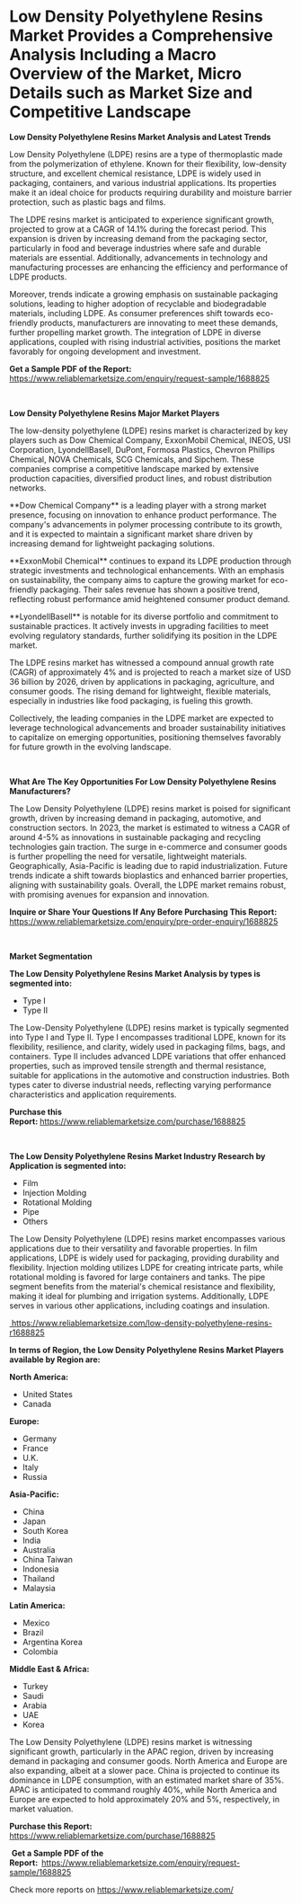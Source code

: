 <p><h1>Low Density Polyethylene Resins Market Provides a Comprehensive Analysis Including a Macro Overview of the Market, Micro Details such as Market Size and Competitive Landscape</h1></p><p><strong>Low Density Polyethylene Resins Market Analysis and Latest Trends</strong></p>
<p><p>Low Density Polyethylene (LDPE) resins are a type of thermoplastic made from the polymerization of ethylene. Known for their flexibility, low-density structure, and excellent chemical resistance, LDPE is widely used in packaging, containers, and various industrial applications. Its properties make it an ideal choice for products requiring durability and moisture barrier protection, such as plastic bags and films.</p><p>The LDPE resins market is anticipated to experience significant growth, projected to grow at a CAGR of 14.1% during the forecast period. This expansion is driven by increasing demand from the packaging sector, particularly in food and beverage industries where safe and durable materials are essential. Additionally, advancements in technology and manufacturing processes are enhancing the efficiency and performance of LDPE products.</p><p>Moreover, trends indicate a growing emphasis on sustainable packaging solutions, leading to higher adoption of recyclable and biodegradable materials, including LDPE. As consumer preferences shift towards eco-friendly products, manufacturers are innovating to meet these demands, further propelling market growth. The integration of LDPE in diverse applications, coupled with rising industrial activities, positions the market favorably for ongoing development and investment.</p></p>
<p><strong>Get a Sample PDF of the Report:&nbsp;</strong> <a href="https://www.reliablemarketsize.com/enquiry/request-sample/1688825?utm_campaign=2453&utm_medium=2&utm_source=Github&utm_content=ia&utm_term=26032025&utm_id=low-density-polyethylene-resins">https://www.reliablemarketsize.com/enquiry/request-sample/1688825</a></p>
<p>&nbsp;</p>
<p><strong>Low Density Polyethylene Resins Major Market Players</strong></p>
<p><p>The low-density polyethylene (LDPE) resins market is characterized by key players such as Dow Chemical Company, ExxonMobil Chemical, INEOS, USI Corporation, LyondellBasell, DuPont, Formosa Plastics, Chevron Phillips Chemical, NOVA Chemicals, SCG Chemicals, and Sipchem. These companies comprise a competitive landscape marked by extensive production capacities, diversified product lines, and robust distribution networks.</p><p>**Dow Chemical Company** is a leading player with a strong market presence, focusing on innovation to enhance product performance. The company's advancements in polymer processing contribute to its growth, and it is expected to maintain a significant market share driven by increasing demand for lightweight packaging solutions.</p><p>**ExxonMobil Chemical** continues to expand its LDPE production through strategic investments and technological enhancements. With an emphasis on sustainability, the company aims to capture the growing market for eco-friendly packaging. Their sales revenue has shown a positive trend, reflecting robust performance amid heightened consumer product demand.</p><p>**LyondellBasell** is notable for its diverse portfolio and commitment to sustainable practices. It actively invests in upgrading facilities to meet evolving regulatory standards, further solidifying its position in the LDPE market. </p><p>The LDPE resins market has witnessed a compound annual growth rate (CAGR) of approximately 4% and is projected to reach a market size of USD 36 billion by 2026, driven by applications in packaging, agriculture, and consumer goods. The rising demand for lightweight, flexible materials, especially in industries like food packaging, is fueling this growth.</p><p>Collectively, the leading companies in the LDPE market are expected to leverage technological advancements and broader sustainability initiatives to capitalize on emerging opportunities, positioning themselves favorably for future growth in the evolving landscape.</p></p>
<p>&nbsp;</p>
<p><strong>What Are The Key Opportunities For Low Density Polyethylene Resins Manufacturers?</strong></p>
<p><p>The Low Density Polyethylene (LDPE) resins market is poised for significant growth, driven by increasing demand in packaging, automotive, and construction sectors. In 2023, the market is estimated to witness a CAGR of around 4-5% as innovations in sustainable packaging and recycling technologies gain traction. The surge in e-commerce and consumer goods is further propelling the need for versatile, lightweight materials. Geographically, Asia-Pacific is leading due to rapid industrialization. Future trends indicate a shift towards bioplastics and enhanced barrier properties, aligning with sustainability goals. Overall, the LDPE market remains robust, with promising avenues for expansion and innovation.</p></p>
<p><strong>Inquire or Share Your Questions If Any Before Purchasing This Report:</strong> <a href="https://www.reliablemarketsize.com/enquiry/pre-order-enquiry/1688825?utm_campaign=2453&utm_medium=2&utm_source=Github&utm_content=ia&utm_term=26032025&utm_id=low-density-polyethylene-resins">https://www.reliablemarketsize.com/enquiry/pre-order-enquiry/1688825</a></p>
<p>&nbsp;</p>
<p><strong>Market Segmentation</strong></p>
<p><strong>The Low Density Polyethylene Resins Market Analysis by types is segmented into:</strong></p>
<p><ul><li>Type I</li><li>Type II</li></ul></p>
<p><p>The Low-Density Polyethylene (LDPE) resins market is typically segmented into Type I and Type II. Type I encompasses traditional LDPE, known for its flexibility, resilience, and clarity, widely used in packaging films, bags, and containers. Type II includes advanced LDPE variations that offer enhanced properties, such as improved tensile strength and thermal resistance, suitable for applications in the automotive and construction industries. Both types cater to diverse industrial needs, reflecting varying performance characteristics and application requirements.</p></p>
<p><strong>Purchase this Report:&nbsp;</strong><a href="https://www.reliablemarketsize.com/purchase/1688825?utm_campaign=2453&utm_medium=2&utm_source=Github&utm_content=ia&utm_term=26032025&utm_id=low-density-polyethylene-resins">https://www.reliablemarketsize.com/purchase/1688825</a></p>
<p>&nbsp;</p>
<p><strong>The Low Density Polyethylene Resins Market Industry Research by Application is segmented into:</strong></p>
<p><ul><li>Film</li><li>Injection Molding</li><li>Rotational Molding</li><li>Pipe</li><li>Others</li></ul></p>
<p><p>The Low Density Polyethylene (LDPE) resins market encompasses various applications due to their versatility and favorable properties. In film applications, LDPE is widely used for packaging, providing durability and flexibility. Injection molding utilizes LDPE for creating intricate parts, while rotational molding is favored for large containers and tanks. The pipe segment benefits from the material's chemical resistance and flexibility, making it ideal for plumbing and irrigation systems. Additionally, LDPE serves in various other applications, including coatings and insulation.</p></p>
<p><a href="https://www.reliablemarketsize.com/low-density-polyethylene-resins-r1688825?utm_campaign=2453&utm_medium=2&utm_source=Github&utm_content=ia&utm_term=26032025&utm_id=low-density-polyethylene-resins">&nbsp;https://www.reliablemarketsize.com/low-density-polyethylene-resins-r1688825</a></p>
<p><strong>In terms of Region, the Low Density Polyethylene Resins Market Players available by Region are:</strong></p>
<p>
    <p> <strong> North America: </strong>
        <ul>
            <li>United States</li>
            <li>Canada</li>
        </ul>
        </p> 
    <p> <strong> Europe: </strong>
        <ul>
            <li>Germany</li>
            <li>France</li>
            <li>U.K.</li>
            <li>Italy</li>
            <li>Russia</li>
        </ul>
        </p> 
    <p> <strong> Asia-Pacific: </strong>
        <ul>
            <li>China</li>
            <li>Japan</li>
            <li>South Korea</li>
            <li>India</li>
            <li>Australia</li>
            <li>China Taiwan</li>
            <li>Indonesia</li>
            <li>Thailand</li>
            <li>Malaysia</li>
        </ul>
        </p> 
    <p> <strong> Latin America: </strong>
        <ul>
            <li>Mexico</li>
            <li>Brazil</li>
            <li>Argentina Korea</li>
            <li>Colombia</li>
        </ul>
        </p> 
    <p> <strong> Middle East & Africa: </strong>
        <ul>
            <li>Turkey</li>
            <li>Saudi</li>
            <li>Arabia</li>
            <li>UAE</li>
            <li>Korea</li>
        </ul>
    </p>
    </p>
<p><p>The Low Density Polyethylene (LDPE) resins market is witnessing significant growth, particularly in the APAC region, driven by increasing demand in packaging and consumer goods. North America and Europe are also expanding, albeit at a slower pace. China is projected to continue its dominance in LDPE consumption, with an estimated market share of 35%. APAC is anticipated to command roughly 40%, while North America and Europe are expected to hold approximately 20% and 5%, respectively, in market valuation.</p></p>
<p><strong>Purchase this Report: </strong><a href="https://www.reliablemarketsize.com/purchase/1688825?utm_campaign=2453&utm_medium=2&utm_source=Github&utm_content=ia&utm_term=26032025&utm_id=low-density-polyethylene-resins">https://www.reliablemarketsize.com/purchase/1688825</a></p>
<p>&nbsp;<strong>Get a Sample PDF of the Report:&nbsp;&nbsp;</strong><a href="https://www.reliablemarketsize.com/enquiry/request-sample/1688825?utm_campaign=2453&utm_medium=2&utm_source=Github&utm_content=ia&utm_term=26032025&utm_id=low-density-polyethylene-resins">https://www.reliablemarketsize.com/enquiry/request-sample/1688825</a></p>
<p><strong></strong></p>
<p>Check more reports on <a href="https://www.reliablemarketsize.com/?utm_campaign=2453&utm_medium=2&utm_source=Github&utm_content=ia&utm_term=26032025&utm_id=low-density-polyethylene-resins">https://www.reliablemarketsize.com/</a></p>